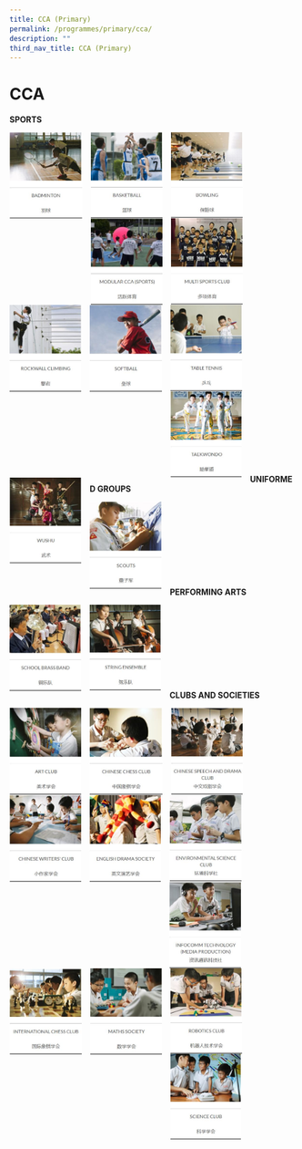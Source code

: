 ```yaml
---
title: CCA (Primary)
permalink: /programmes/primary/cca/
description: ""
third_nav_title: CCA (Primary)
---
```

# CCA
**SPORTS**

<p><a href="https://staging.d2r0kwuamjw0vo.amplifyapp.com/programmes/primary/cca/badminton/">
<img src="/images/CCA/Primary/Badminton.jpg" style="width:25.3%;margin-right:15px;" align = "left">
</a></p>

<p><a href="https://staging.d2r0kwuamjw0vo.amplifyapp.com/programmes/primary/cca/basketball/">
<img src="/images/CCA/Primary/Basketball.jpg" style="width:25%;margin-right:15px;" align = "left">
</a></p>


<p><a href="https://staging.d2r0kwuamjw0vo.amplifyapp.com/programmes/primary/cca/bowling/">
<img src="/images/CCA/Primary/Bowling.jpg" style="width:25%;margin-right:15px;" align = "left">
</a></p>

<br><br><br><br><br><br><br><br>

<p><a href="https://staging.d2r0kwuamjw0vo.amplifyapp.com/programmes/primary/cca/modular-sports-cca/">
<img src="/images/CCA/Primary/Modular%20CCA%20(Sports).jpg" style="width:25%;margin-right:15px;" align = "left">
</a></p>

<p><a href="https://staging.d2r0kwuamjw0vo.amplifyapp.com/programmes/primary/cca/multi-sports-club/">
<img src="/images/CCA/Primary/Multi%20Sports%20Club.jpg" style="width:25%;margin-right:15px;" align = "left">
</a></p>


<p><a href="https://staging.d2r0kwuamjw0vo.amplifyapp.com/programmes/primary/cca/rockwall-climbing/">
<img src="/images/CCA/Primary/Rockwall%20Climbing.jpg" style="width:25%;margin-right:15px;" align = "left">
</a></p>

<br><br><br><br><br><br><br><br>

<p><a href="https://staging.d2r0kwuamjw0vo.amplifyapp.com/programmes/primary/cca/softball/">
<img src="/images/CCA/Primary/Softball.jpg" style="width:25.2%;margin-right:15px;" align = "left">
</a></p>

<p><a href="https://staging.d2r0kwuamjw0vo.amplifyapp.com/programmes/primary/cca/table-tennis/">
<img src="/images/CCA/Primary/Table%20Tennis.jpg" style="width:25%;margin-right:15px;" align = "left">
</a></p>


<p><a href="https://staging.d2r0kwuamjw0vo.amplifyapp.com/programmes/primary/cca/taekwando/">
<img src="/images/CCA/Primary/Taekwando.jpg" style="width:24.8%;margin-right:15px;" align = "left">
</a></p>

<br><br><br><br><br><br><br><br>

<p><a href="https://staging.d2r0kwuamjw0vo.amplifyapp.com/programmes/primary/cca/wushu/">
<img src="/images/CCA/Primary/Wushu.jpg" style="width:25%;margin-right:15px;" align = "left">
</a></p>

<br><br><br><br><br><br><br><br>


**UNIFORMED GROUPS**

<p><a href="https://staging.d2r0kwuamjw0vo.amplifyapp.com/programmes/primary/cca/scouts/">
<img src="/images/CCA/Primary/Scouts.jpg" style="width:25%;margin-right:15px;" align = "left">
</a></p>

<br><br><br><br><br><br><br><br>


**PERFORMING ARTS**


<p><a href="https://staging.d2r0kwuamjw0vo.amplifyapp.com/programmes/primary/cca/school-brass-band/">
<img src="/images/CCA/Primary/School%20Brass%20Band.jpg" style="width:25%;margin-right:15px;" align = "left">
</a></p>

<p><a href="https://staging.d2r0kwuamjw0vo.amplifyapp.com/programmes/primary/cca/string-ensemble/">
<img src="/images/CCA/Primary/String%20Ensemble.jpg" style="width:24.9%;margin-right:15px;" align = "left">
</a></p>

<br><br><br><br><br><br><br><br>


**CLUBS AND SOCIETIES**

<p><a href="https://staging.d2r0kwuamjw0vo.amplifyapp.com/programmes/primary/cca/art-club/">
<img src="/images/CCA/Primary/Art%20Club.jpg" style="width:25%;margin-right:15px;" align = "left">
</a></p>

<p><a href="https://staging.d2r0kwuamjw0vo.amplifyapp.com/programmes/primary/cca/chinese-chess-club/">
<img src="/images/CCA/Primary/Chinese%20Chess%20Club.jpg" style="width:25.3%;margin-right:15px;" align = "left">
</a></p>


<p><a href="https://staging.d2r0kwuamjw0vo.amplifyapp.com/programmes/primary/cca/chinese-speech-and-drama-club/">
<img src="/images/CCA/Primary/Chinese%20Speech%20and%20Drama%20Club.jpg" style="width:25%;margin-right:15px;" align = "left">
</a></p>

<br><br><br><br><br><br><br><br>

<p><a href="https://staging.d2r0kwuamjw0vo.amplifyapp.com/programmes/primary/cca/chinese-writers-club/">
<img src="/images/CCA/Primary/Chinese%20Writers'%20Club.jpg" style="width:25%;margin-right:15px;" align = "left">
</a></p>

<p><a href="https://staging.d2r0kwuamjw0vo.amplifyapp.com/programmes/primary/cca/english-drama-society/">
<img src="/images/CCA/Primary/English%20Drama%20Society.jpg" style="width:24.9%;margin-right:15px;" align = "left">
</a></p>


<p><a href="https://staging.d2r0kwuamjw0vo.amplifyapp.com/programmes/primary/cca/environmental-science-club/">
<img src="/images/CCA/Primary/Environmental%20Science%20Club.jpg" style="width:25.1%;margin-right:15px;" align = "left">
</a></p>

<br><br><br><br><br><br><br><br>

<p><a href="https://staging.d2r0kwuamjw0vo.amplifyapp.com/programmes/primary/cca/infocomm-technology-media-production/">
<img src="/images/CCA/Primary/Infocomm%20Technology%20(Media%20Production).jpg" style="width:25%;margin-right:15px;" align = "left">
</a></p>

<p><a href="https://staging.d2r0kwuamjw0vo.amplifyapp.com/programmes/primary/cca/international-chess-club/">
<img src="/images/CCA/Primary/International%20Chess%20Club.jpg" style="width:25.1%;margin-right:15px;" align = "left">
</a></p>


<p><a href="https://staging.d2r0kwuamjw0vo.amplifyapp.com/programmes/primary/cca/maths-society/">
<img src="/images/CCA/Primary/Maths%20Society.jpg" style="width:25%;margin-right:15px;" align = "left">
</a></p>

<br><br><br><br><br><br><br><br>

<p><a href="https://staging.d2r0kwuamjw0vo.amplifyapp.com/programmes/primary/cca/robotics-club/">
<img src="/images/CCA/Primary/Robotics%20Club.jpg" style="width:25%;margin-right:15px;" align = "left">
</a></p>

<p><a href="https://staging.d2r0kwuamjw0vo.amplifyapp.com/programmes/primary/cca/science-club/">
<img src="/images/CCA/Primary/Science%20Club.jpg" style="width:24.8%;margin-right:15px;" align = "left">
</a></p>